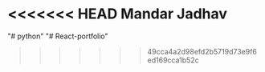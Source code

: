 <<<<<<< HEAD
Mandar Jadhav
=======
"# python" 
"# React-portfolio" 
>>>>>>> 49cca4a2d98efd2b5719d73e9f6ed169cca1b52c
